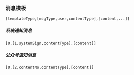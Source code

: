 ### 消息模板
```
[templateType,[msgType,user,contentType],[content,...]]
```

##### 系统通知消息
```
[0,[1,systemSign,contentType],[content]]
```
##### 公众号通知消息
```
[0,[2,contentNo,contentType],[content]]
```


